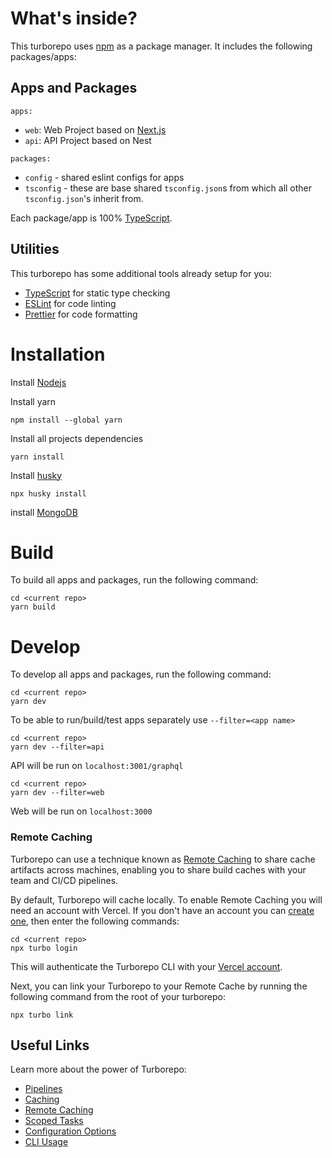 # What's inside?

This turborepo uses [npm](https://www.npmjs.com/) as a package manager. It includes the following packages/apps:

## Apps and Packages

`apps:`

- `web`: Web Project based on [Next.js](https://nextjs.org)
- `api`: API Project based on Nest

`packages:`

- `config` - shared eslint configs for apps
- `tsconfig` - these are base shared `tsconfig.json`s from which all other `tsconfig.json`'s inherit from.

Each package/app is 100% [TypeScript](https://www.typescriptlang.org/).

## Utilities

This turborepo has some additional tools already setup for you:

- [TypeScript](https://www.typescriptlang.org/) for static type checking
- [ESLint](https://eslint.org/) for code linting
- [Prettier](https://prettier.io) for code formatting

# Installation

Install [Nodejs](https://nodejs.org/en/download/)

Install yarn

```
npm install --global yarn
```

Install all projects dependencies

```
yarn install
```

Install [husky](https://typicode.github.io/husky/#/?id=usage)

```
npx husky install
```

install [MongoDB](https://www.mongodb.com/docs/manual/administration/install-community/)

# Build

To build all apps and packages, run the following command:

```
cd <current repo>
yarn build
```

# Develop

To develop all apps and packages, run the following command:

```
cd <current repo>
yarn dev
```

To be able to run/build/test apps separately use `--filter=<app name>`

```
cd <current repo>
yarn dev --filter=api
```

API will be run on `localhost:3001/graphql`

```
cd <current repo>
yarn dev --filter=web
```

Web will be run on `localhost:3000`

### Remote Caching

Turborepo can use a technique known as [Remote Caching](https://turborepo.org/docs/core-concepts/remote-caching) to share cache artifacts across machines, enabling you to share build caches with your team and CI/CD pipelines.

By default, Turborepo will cache locally. To enable Remote Caching you will need an account with Vercel. If you don't have an account you can [create one](https://vercel.com/signup), then enter the following commands:

```
cd <current repo>
npx turbo login
```

This will authenticate the Turborepo CLI with your [Vercel account](https://vercel.com/docs/concepts/personal-accounts/overview).

Next, you can link your Turborepo to your Remote Cache by running the following command from the root of your turborepo:

```
npx turbo link
```

## Useful Links

Learn more about the power of Turborepo:

- [Pipelines](https://turborepo.org/docs/core-concepts/pipelines)
- [Caching](https://turborepo.org/docs/core-concepts/caching)
- [Remote Caching](https://turborepo.org/docs/core-concepts/remote-caching)
- [Scoped Tasks](https://turborepo.org/docs/core-concepts/scopes)
- [Configuration Options](https://turborepo.org/docs/reference/configuration)
- [CLI Usage](https://turborepo.org/docs/reference/command-line-reference)
